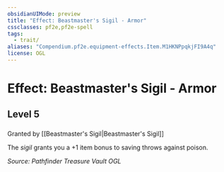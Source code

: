 ```yaml
---
obsidianUIMode: preview
title: "Effect: Beastmaster's Sigil - Armor"
cssclasses: pf2e,pf2e-spell
tags:
  - trait/
aliases: "Compendium.pf2e.equipment-effects.Item.M1HKNPpqkjFI9A4q"
license: OGL
---
```

# Effect: Beastmaster's Sigil - Armor
## Level 5
### 






Granted by [[Beastmaster's Sigil|Beastmaster's Sigil]]

The _sigil_ grants you a +1 item bonus to saving throws against poison.

*Source: Pathfinder Treasure Vault*
*OGL*